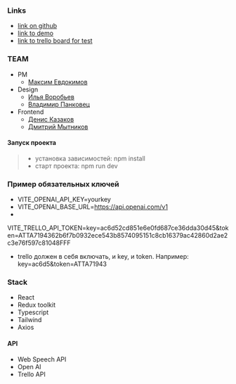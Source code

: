 ### Links

* [link on github](https://github.com/Dimitry-prog/voice-assistant)
* [link to demo](https://voice-assistant-demo.netlify.app/)
* [link to trello board for test](https://trello.com/b/YUdvtYEq/your-board)

### TEAM

* PM
    * [Максим Евдокимов](https://t.me/maxorli)
* Design
    * [Илья Воробьев](https://t.me/ivrobey)
    * [Владимир Панковец](https://t.me/vladimirpankovec)
* Frontend
    * [Денис Казаков](https://github.com/Ori-wiki)
    * [Дмитрий Мытников](https://github.com/Dimitry-prog)

#### Запуск проекта

> * установка зависимостей: npm install
> * старт проекта: npm run dev

### Пример обязательных ключей

* VITE_OPENAI_API_KEY=yourkey
* VITE_OPENAI_BASE_URL=https://api.openai.com/v1
*
VITE_TRELLO_API_TOKEN=key=ac6d52cd851e6e0fd687ce36dda30d45&token=ATTA7194362b6f7b0932ece543b8574095151c8cb16379ac42860d2ae2c3e76f597c81048FFF

- trello должен в себя включать, и key, и token. Например: key=ac6d5&token=ATTA71943

### Stack

* React
* Redux toolkit
* Typescript
* Tailwind
* Axios

#### API

* Web Speech API
* Open AI
* Trello API